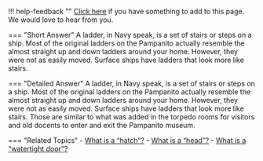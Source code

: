!!! help-feedback ""
    [Click here](https://other.example.com/feedback) if you have something to add to this page. We would love to hear from you.

=== "Short Answer"
    A ladder, in Navy speak, is a set of stairs or steps on a ship. Most of the original ladders on the Pampanito actually resemble the almost straight up and down ladders around your home. However, they were not as easily moved. Surface ships have ladders that look more like stairs.

=== "Detailed Answer"
    A ladder, in Navy speak, is a set of stairs or steps on a ship.  Most of the original ladders on the Pampanito actually resemble the almost straight up and down ladders around your home.  However, they were not as easily moved.  Surface ships have ladders that look more like stairs.  Those are similar to what was added in the torpedo rooms for visitors and old docents to enter and exit the Pampanito museum.

=== "Related Topics"
    - [What is a “hatch”?](./what-is-a-hatch.md)
    - [What is a “head”?](./what-is-a-head.md)
    - [What is a “watertight door”?](./what-is-a-watertight-door.md)
